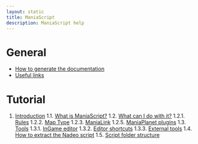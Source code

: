 ```yaml
---
layout: static
title: ManiaScript
description: ManiaScript help
---
```


# General

* [How to generate the documentation](general/generate-doc.html)
* [Useful links](general/links.html)

# Tutorial

1. [Introduction](tuto/introduction.html)
  1.1. [What is ManiaScript?](tuto/introduction.html#11-what-is-maniscript)
  1.2. [What can I do with it?](tuto/introduction.html#12-what-can-i-do-with-it)
    1.2.1. [Rules](tuto/introduction.html#121-rules)
    1.2.2. [Map Type](tuto/introduction.html#122-map-type)
    1.2.3. [ManiaLink](tuto/introduction.html#123-manialink)
    1.2.5. [ManiaPlanet plugins](tuto/introduction.html#125-maniaplanet-plugins)
  1.3. [Tools](tuto/introduction.html#13-tools)
    1.3.1. [InGame editor](tuto/introduction.html#131-ingame-editor)
    1.3.2. [Editor shortcuts](tuto/introduction.html#132-editor-shortcuts)
    1.3.3. [External tools](tuto/introduction.html#133-external-tools)
  1.4. [How to extract the Nadeo script](tuto/introduction.html#14-how-to-extract-the-nadeo-scripts)
  1.5. [Script folder structure](tuto/introduction.html#15-script-folder-structure)